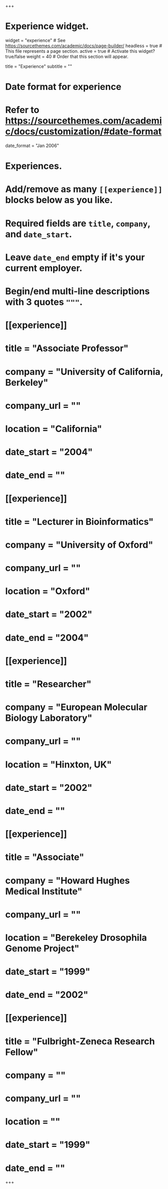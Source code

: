 +++
# Experience widget.
widget = "experience"  # See https://sourcethemes.com/academic/docs/page-builder/
headless = true  # This file represents a page section.
active = true  # Activate this widget? true/false
weight = 40  # Order that this section will appear.

title = "Experience"
subtitle = ""

# Date format for experience
#   Refer to https://sourcethemes.com/academic/docs/customization/#date-format
date_format = "Jan 2006"

# Experiences.
#   Add/remove as many `[[experience]]` blocks below as you like.
#   Required fields are `title`, `company`, and `date_start`.
#   Leave `date_end` empty if it's your current employer.
#   Begin/end multi-line descriptions with 3 quotes `"""`.

# [[experience]]
#   title = "Associate Professor"
#   company = "University of California, Berkeley"
#   company_url = ""
#   location = "California"
#   date_start = "2004"
#   date_end = ""
# 
# [[experience]]
#   title = "Lecturer in Bioinformatics"
#   company = "University of Oxford"
#   company_url = ""
#   location = "Oxford"
#   date_start = "2002"
#   date_end = "2004"
# 
# [[experience]]
#   title = "Researcher"
#   company = "European Molecular Biology Laboratory"
#   company_url = ""
#   location = "Hinxton, UK"
#   date_start = "2002"
#   date_end = ""
# 
# [[experience]]
#   title = "Associate"
#   company = "Howard Hughes Medical Institute"
#   company_url = ""
#   location = "Berekeley Drosophila Genome Project"
#   date_start = "1999"
#   date_end = "2002"
# 
# [[experience]]
#   title = "Fulbright-Zeneca Research Fellow"
#   company = ""
#   company_url = ""
#   location = ""
#   date_start = "1999"
#   date_end = ""
+++
